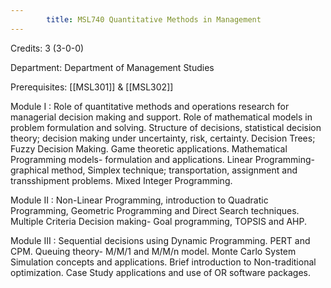 ```yaml
---
        title: MSL740 Quantitative Methods in Management
---
```

Credits: 3 (3-0-0)

Department: Department of Management Studies

Prerequisites: [[MSL301]] & [[MSL302]]

Module I : Role of quantitative methods and operations research for managerial decision making and support. Role of mathematical models in problem formulation and solving. Structure of decisions, statistical decision theory; decision making under uncertainty, risk, certainty. Decision Trees; Fuzzy Decision Making. Game theoretic applications. Mathematical Programming models- formulation and applications. Linear Programming- graphical method, Simplex technique; transportation, assignment and transshipment problems. Mixed Integer Programming.

Module II : Non-Linear Programming, introduction to Quadratic Programming, Geometric Programming and Direct Search techniques. Multiple Criteria Decision making- Goal programming, TOPSIS and AHP.

Module III : Sequential decisions using Dynamic Programming. PERT and CPM. Queuing theory- M/M/1 and M/M/n model. Monte Carlo System Simulation concepts and applications. Brief introduction to Non-traditional optimization. Case Study applications and use of OR software packages.